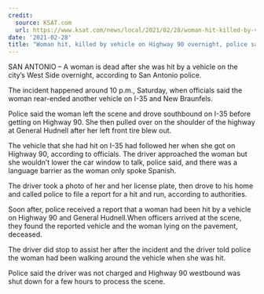 ```yaml
---
credit:
  source: KSAT.com
  url: https://www.ksat.com/news/local/2021/02/28/woman-hit-killed-by-vehicle-on-highway-90-overnight-police-say/
date: '2021-02-28'
title: "Woman hit, killed by vehicle on Highway 90 overnight, police say"
---
```

SAN ANTONIO – A woman is dead after she was hit by a vehicle on the city’s West Side overnight, according to San Antonio police.

The incident happened around 10 p.m., Saturday, when officials said the woman rear-ended another vehicle on I-35 and New Braunfels.

Police said the woman left the scene and drove southbound on I-35 before getting on Highway 90. She then pulled over on the shoulder of the highway at General Hudnell after her left front tire blew out.

The vehicle that she had hit on I-35 had followed her when she got on Highway 90, according to officials. The driver approached the woman but she wouldn’t lower the car window to talk, police said, and there was a language barrier as the woman only spoke Spanish.

The driver took a photo of her and her license plate, then drove to his home and called police to file a report for a hit and run, according to authorities.

Soon after, police received a report that a woman had been hit by a vehicle on Highway 90 and General Hudnell.When officers arrived at the scene, they found the reported vehicle and the woman lying on the pavement, deceased.

The driver did stop to assist her after the incident and the driver told police the woman had been walking around the vehicle when she was hit.

Police said the driver was not charged and Highway 90 westbound was shut down for a few hours to process the scene.

